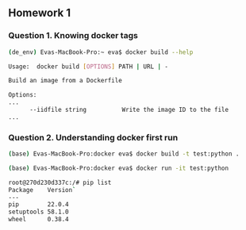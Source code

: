 ## Homework 1
### Question 1. Knowing docker tags
```bash
(de_env) Evas-MacBook-Pro:~ eva$ docker build --help

Usage:  docker build [OPTIONS] PATH | URL | -

Build an image from a Dockerfile

Options:
...
      --iidfile string          Write the image ID to the file
...
```
### Question 2. Understanding docker first run
```bash
(base) Evas-MacBook-Pro:docker eva$ docker build -t test:python .

(base) Evas-MacBook-Pro:docker eva$ docker run -it test:python

root@270d230d337c:/# pip list
Package    Version`
---
pip        22.0.4
setuptools 58.1.0
wheel      0.38.4
```
